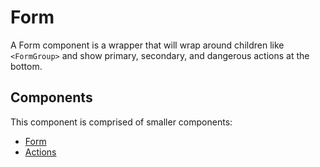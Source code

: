 # Form

A Form component is a wrapper that will wrap around children like `<FormGroup>` and show primary, secondary, and dangerous actions at the bottom.

## Components

This component is comprised of smaller components:

- [Form](./docs/Form.md)
- [Actions](./docs/Actions.md)
